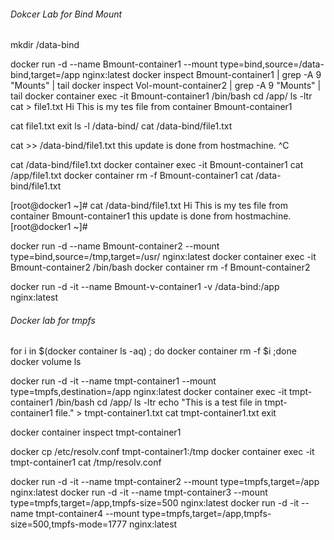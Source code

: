 ###### Dokcer Lab for Bind Mount

mkdir /data-bind

docker run -d --name Bmount-container1 --mount type=bind,source=/data-bind,target=/app nginx:latest
docker inspect Bmount-container1 | grep -A 9 "Mounts" | tail
docker inspect Vol-mount-container2 | grep -A 9 "Mounts" | tail
docker container exec -it Bmount-container1 /bin/bash
cd /app/
ls -ltr
cat > file1.txt
Hi
This is my tes file from container Bmount-container1

cat file1.txt
exit
ls -l /data-bind/
cat /data-bind/file1.txt

cat >> /data-bind/file1.txt
this update is done from hostmachine.
^C

cat /data-bind/file1.txt
docker container exec -it Bmount-container1 cat /app/file1.txt
docker container rm -f Bmount-container1
cat /data-bind/file1.txt

[root@docker1 ~]# cat /data-bind/file1.txt
Hi
This is my tes file from container Bmount-container1
this update is done from hostmachine.
[root@docker1 ~]#

docker run -d --name Bmount-container2 --mount type=bind,source=/tmp,target=/usr/ nginx:latest
docker container exec -it Bmount-container2 /bin/bash
docker container rm -f Bmount-container2

docker run -d -it --name Bmount-v-container1 -v /data-bind:/app nginx:latest

###### Docker lab for tmpfs

for i in $(docker container ls -aq) ; do docker container rm -f $i ;done
docker volume ls

docker run -d -it --name tmpt-container1 --mount type=tmpfs,destination=/app nginx:latest
docker container exec -it tmpt-container1 /bin/bash
cd /app/
ls -ltr
echo "This is a test file in tmpt-container1 file." > tmpt-container1.txt
cat tmpt-container1.txt
exit

docker container inspect tmpt-container1

docker cp /etc/resolv.conf tmpt-container1:/tmp
docker container exec -it tmpt-container1 cat /tmp/resolv.conf

docker run -d -it --name tmpt-container2 --mount type=tmpfs,target=/app nginx:latest
docker run -d -it --name tmpt-container3 --mount type=tmpfs,target=/app,tmpfs-size=500 nginx:latest
docker run -d -it --name tmpt-container4 --mount type=tmpfs,target=/app,tmpfs-size=500,tmpfs-mode=1777 nginx:latest
